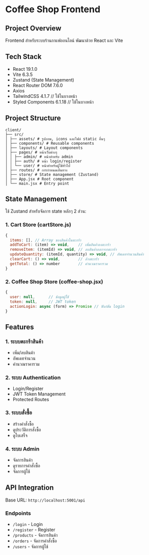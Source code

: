 # Coffee Shop Frontend

## Project Overview
Frontend สำหรับระบบร้านกาแฟออนไลน์ พัฒนาด้วย React และ Vite

## Tech Stack
- React 19.1.0
- Vite 6.3.5
- Zustand (State Management)
- React Router DOM 7.6.0
- Axios
- TailwindCSS 4.1.7 // ใช้ในบางหน้า
- Styled Components 6.1.18 // ใช้ในบางหน้า

## Project Structure
```
client/
├── src/
│ ├── assets/ # รูปภาพ, icons และไฟล์ static อื่นๆ
│ ├── components/ # Reusable components
│ ├── layouts/ # Layout components
│ ├── pages/ # หน้าเว็บต่างๆ
│ │ ├── admin/ # หน้าสำหรับ admin
│ │ ├── auth/ # หน้า login/register
│ │ └── user/ # หน้าสำหรับผู้ใช้ทั่วไป
│ ├── routes/ # การกำหนดเส้นทาง
│ ├── store/ # State management (Zustand)
│ ├── App.jsx # Root component
│ └── main.jsx # Entry point
```

## State Management
ใช้ Zustand สำหรับจัดการ state หลักๆ 2 ส่วน:

### 1. Cart Store (cartStore.js)
```javascript
{
  items: [], // Array ของสินค้าในตะกร้า
  addToCart: (item) => void,    // เพิ่มสินค้าลงตะกร้า
  removeItem: (itemId) => void, // ลบสินค้าออกจากตะกร้า
  updateQuantity: (itemId, quantity) => void, // อัพเดทจำนวนสินค้า
  clearCart: () => void,        // ล้างตะกร้า
  getTotal: () => number        // คำนวณราคารวม
}
```

### 2. Coffee Shop Store (coffee-shop.jsx)
```javascript
{
  user: null,      // ข้อมูลผู้ใช้
  token: null,     // JWT token
  actionLogin: async (form) => Promise // ฟังก์ชัน login
}
```

## Features

### 1. ระบบตะกร้าสินค้า
- เพิ่ม/ลบสินค้า
- อัพเดทจำนวน
- คำนวณราคารวม

### 2. ระบบ Authentication
- Login/Register
- JWT Token Management
- Protected Routes

### 3. ระบบสั่งซื้อ
- สร้างคำสั่งซื้อ
- ดูประวัติการสั่งซื้อ
- ดูใบเสร็จ

### 4. ระบบ Admin
- จัดการสินค้า
- ดูรายการคำสั่งซื้อ
- จัดการผู้ใช้

## API Integration
Base URL: `http://localhost:5001/api`

### Endpoints
- `/login` - Login
- `/register` - Register
- `/products` - จัดการสินค้า
- `/orders` - จัดการคำสั่งซื้อ
- `/users` - จัดการผู้ใช้